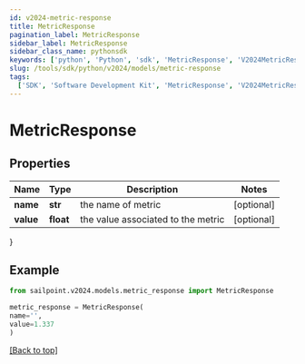 ```yaml
---
id: v2024-metric-response
title: MetricResponse
pagination_label: MetricResponse
sidebar_label: MetricResponse
sidebar_class_name: pythonsdk
keywords: ['python', 'Python', 'sdk', 'MetricResponse', 'V2024MetricResponse']
slug: /tools/sdk/python/v2024/models/metric-response
tags:
  ['SDK', 'Software Development Kit', 'MetricResponse', 'V2024MetricResponse']
---
```


# MetricResponse

## Properties

| Name      | Type      | Description                        | Notes      |
| --------- | --------- | ---------------------------------- | ---------- |
| **name**  | **str**   | the name of metric                 | [optional] |
| **value** | **float** | the value associated to the metric | [optional] |

}

## Example

```python
from sailpoint.v2024.models.metric_response import MetricResponse

metric_response = MetricResponse(
name='',
value=1.337
)

```

[[Back to top]](#)
